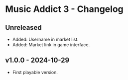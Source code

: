 # Music Addict 3 - Changelog




## Unreleased

- Added: Username in market list.
- Added: Market link in game interface.
<!-- Maybe, still testing: - Fix: Auto-save sometimes not working for a long duration. -->




## v1.0.0 - 2024-10-29

- First playable version.
